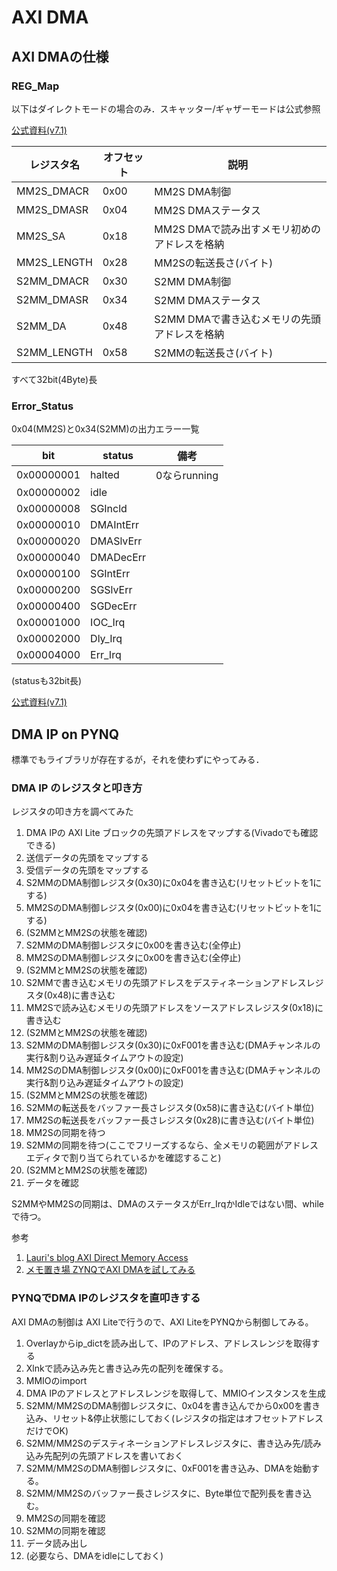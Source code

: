 # AXI DMA  

## AXI DMAの仕様

### REG_Map  

以下はダイレクトモードの場合のみ．スキャッター/ギャザーモードは公式参照  

[公式資料(v7.1)](https://japan.xilinx.com/support/documentation/ip_documentation/axi_dma/v7_1/j_pg021_axi_dma.pdf)  

| レジスタ名 | オフセット | 説明 |  
|----|----|----|
| MM2S_DMACR | 0x00 | MM2S DMA制御 |  
| MM2S_DMASR | 0x04 | MM2S DMAステータス |  
| MM2S_SA | 0x18 | MM2S DMAで読み出すメモリ初めのアドレスを格納 |  
| MM2S_LENGTH | 0x28 | MM2Sの転送長さ(バイト) |  
| S2MM_DMACR | 0x30 | S2MM DMA制御 |  
| S2MM_DMASR | 0x34 | S2MM DMAステータス |  
| S2MM_DA | 0x48 | S2MM DMAで書き込むメモリの先頭アドレスを格納 |  
| S2MM_LENGTH | 0x58 | S2MMの転送長さ(バイト) |  
すべて32bit(4Byte)長  

### Error_Status  

0x04(MM2S)と0x34(S2MM)の出力エラー一覧

| bit | status | 備考 |  
|----|----|----|  
| 0x00000001 | halted | 0ならrunning |  
| 0x00000002 | idle |  |  
| 0x00000008 | SGIncld |  |  
| 0x00000010 | DMAIntErr |  |
| 0x00000020 | DMASlvErr |  |  
| 0x00000040 | DMADecErr |  |  
| 0x00000100 | SGIntErr |  |
| 0x00000200 | SGSlvErr |  |  
| 0x00000400 | SGDecErr |  |  
| 0x00001000 | IOC_Irq |  |  
| 0x00002000 | Dly_Irq |  |  
| 0x00004000 | Err_Irq |  |  
(statusも32bit長)

[公式資料(v7.1)](https://japan.xilinx.com/support/documentation/ip_documentation/axi_dma/v7_1/j_pg021_axi_dma.pdf)  

## DMA IP on PYNQ  

標準でもライブラリが存在するが，それを使わずにやってみる．  

### DMA IP のレジスタと叩き方  

レジスタの叩き方を調べてみた  

1. DMA IPの AXI Lite ブロックの先頭アドレスをマップする(Vivadoでも確認できる)  
2. 送信データの先頭をマップする  
3. 受信データの先頭をマップする  
4. S2MMのDMA制御レジスタ(0x30)に0x04を書き込む(リセットビットを1にする)  
5. MM2SのDMA制御レジスタ(0x00)に0x04を書き込む(リセットビットを1にする)  
6. (S2MMとMM2Sの状態を確認)  
7. S2MMのDMA制御レジスタに0x00を書き込む(全停止)  
8. MM2SのDMA制御レジスタに0x00を書き込む(全停止)  
9. (S2MMとMM2Sの状態を確認)  
10. S2MMで書き込むメモリの先頭アドレスをデスティネーションアドレスレジスタ(0x48)に書き込む  
11. MM2Sで読み込むメモリの先頭アドレスをソースアドレスレジスタ(0x18)に書き込む  
12. (S2MMとMM2Sの状態を確認)  
13. S2MMのDMA制御レジスタ(0x30)に0xF001を書き込む(DMAチャンネルの実行&割り込み遅延タイムアウトの設定)  
14. MM2SのDMA制御レジスタ(0x00)に0xF001を書き込む(DMAチャンネルの実行&割り込み遅延タイムアウトの設定)  
15. (S2MMとMM2Sの状態を確認)  
16. S2MMの転送長をバッファー長さレジスタ(0x58)に書き込む(バイト単位)  
17. MM2Sの転送長をバッファー長さレジスタ(0x28)に書き込む(バイト単位)
18. MM2Sの同期を待つ
19. S2MMの同期を待つ(ここでフリーズするなら、全メモリの範囲がアドレスエディタで割り当てられているかを確認すること)  
20. (S2MMとMM2Sの状態を確認)  
21. データを確認  

S2MMやMM2Sの同期は、DMAのステータスがErr_IrqかIdleではない間、whileで待つ。

参考  

1. [Lauri's blog  AXI Direct Memory Access](https://lauri.xn--vsandi-pxa.com/hdl/zynq/xilinx-dma.html)  
2. [メモ置き場  ZYNQでAXI DMAを試してみる](https://okchan08.hateblo.jp/entry/2019/03/16/223000)  

### PYNQでDMA IPのレジスタを直叩きする  

AXI DMAの制御は AXI Liteで行うので、AXI LiteをPYNQから制御してみる。  

1. Overlayからip_dictを読み出して、IPのアドレス、アドレスレンジを取得する  
2. Xlnkで読み込み先と書き込み先の配列を確保する。
3. MMIOのimport  
4. DMA IPのアドレスとアドレスレンジを取得して、MMIOインスタンスを生成  
5. S2MM/MM2SのDMA制御レジスタに、0x04を書き込んでから0x00を書き込み、リセット&停止状態にしておく(レジスタの指定はオフセットアドレスだけでOK)  
6. S2MM/MM2Sのデスティネーションアドレスレジスタに、書き込み先/読み込み先配列の先頭アドレスを書いておく  
7. S2MM/MM2SのDMA制御レジスタに、0xF001を書き込み、DMAを始動する。  
8. S2MM/MM2Sのバッファー長さレジスタに、Byte単位で配列長を書き込む。
9. MM2Sの同期を確認  
10. S2MMの同期を確認  
11. データ読み出し  
12. (必要なら、DMAをidleにしておく)  
